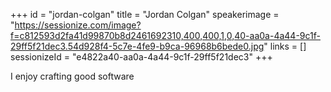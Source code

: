 +++
id = "jordan-colgan"
title = "Jordan Colgan"
speakerimage = "https://sessionize.com/image?f=c812593d2fa41d99870b8d2461692310,400,400,1,0,40-aa0a-4a44-9c1f-29ff5f21dec3.54d928f4-5c7e-4fe9-b9ca-96968b6bede0.jpg"
links = []
sessionizeId = "e4822a40-aa0a-4a44-9c1f-29ff5f21dec3"
+++

I enjoy crafting good software